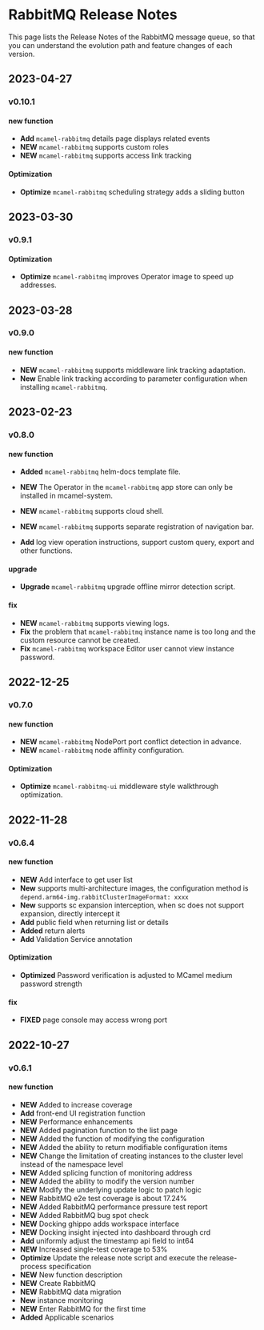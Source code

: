 # RabbitMQ Release Notes

This page lists the Release Notes of the RabbitMQ message queue, so that you can understand the evolution path and feature changes of each version.

## 2023-04-27

### v0.10.1

#### new function

- **Add** `mcamel-rabbitmq` details page displays related events
- **NEW** `mcamel-rabbitmq` supports custom roles
- **NEW** `mcamel-rabbitmq` supports access link tracking

#### Optimization

- **Optimize** `mcamel-rabbitmq` scheduling strategy adds a sliding button

## 2023-03-30

### v0.9.1

#### Optimization

- **Optimize** `mcamel-rabbitmq` improves Operator image to speed up addresses.

## 2023-03-28

### v0.9.0

#### new function

- **NEW** `mcamel-rabbitmq` supports middleware link tracking adaptation.
- **New** Enable link tracking according to parameter configuration when installing `mcamel-rabbitmq`.

## 2023-02-23

### v0.8.0

#### new function

- **Added** `mcamel-rabbitmq` helm-docs template file.
- **NEW** The Operator in the `mcamel-rabbitmq` app store can only be installed in mcamel-system.
- **NEW** `mcamel-rabbitmq` supports cloud shell.
- **NEW** `mcamel-rabbitmq` supports separate registration of navigation bar.

- **Add** log view operation instructions, support custom query, export and other functions.

#### upgrade

- **Upgrade** `mcamel-rabbitmq` upgrade offline mirror detection script.

#### fix

- **NEW** `mcamel-rabbitmq` supports viewing logs.
- **Fix** the problem that `mcamel-rabbitmq` instance name is too long and the custom resource cannot be created.
- **Fix** `mcamel-rabbitmq` workspace Editor user cannot view instance password.

## 2022-12-25

### v0.7.0

#### new function

- **NEW** `mcamel-rabbitmq` NodePort port conflict detection in advance.
- **NEW** `mcamel-rabbitmq` node affinity configuration.

#### Optimization

- **Optimize** `mcamel-rabbitmq-ui` middleware style walkthrough optimization.

## 2022-11-28

### v0.6.4

#### new function

- **NEW** Add interface to get user list
- **New** supports multi-architecture images, the configuration method is `depend.arm64-img.rabbitClusterImageFormat: xxxx`
- **New** supports sc expansion interception, when sc does not support expansion, directly intercept it
- **Add** public field when returning list or details
- **Added** return alerts
- **Add** Validation Service annotation

#### Optimization

- **Optimized** Password verification is adjusted to MCamel medium password strength

#### fix

- **FIXED** page console may access wrong port

## 2022-10-27

### v0.6.1

#### new function

- **NEW** Added to increase coverage
- **Add** front-end UI registration function
- **NEW** Performance enhancements
- **NEW** Added pagination function to the list page
- **NEW** Added the function of modifying the configuration
- **NEW** Added the ability to return modifiable configuration items
- **NEW** Change the limitation of creating instances to the cluster level instead of the namespace level
- **NEW** Added splicing function of monitoring address
- **NEW** Added the ability to modify the version number
- **NEW** Modify the underlying update logic to patch logic
- **NEW** RabbitMQ e2e test coverage is about 17.24%
- **NEW** Added RabbitMQ performance pressure test report
- **NEW** Added RabbitMQ bug spot check
- **NEW** Docking ghippo adds workspace interface
- **NEW** Docking insight injected into dashboard through crd
- **Add** uniformly adjust the timestamp api field to int64
- **NEW** Increased single-test coverage to 53%
- **Optimize** Update the release note script and execute the release-process specification
- **NEW** New function description
- **NEW** Create RabbitMQ
- **NEW** RabbitMQ data migration
- **New** instance monitoring
- **NEW** Enter RabbitMQ for the first time
- **Added** Applicable scenarios